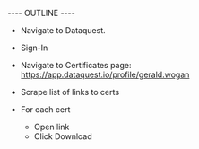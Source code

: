 ---- OUTLINE ----
- Navigate to Dataquest. 
- Sign-In
- Navigate to Certificates page: https://app.dataquest.io/profile/gerald.wogan
- Scrape list of links to certs

- For each cert
    - Open link
    - Click Download
